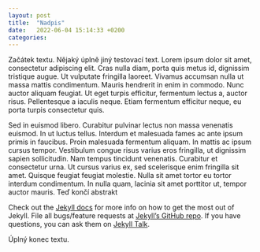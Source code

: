```yaml
---
layout: post
title:  "Nadpis"
date:   2022-06-04 15:14:33 +0200
categories:
---
```

Začátek textu. Nějaký úplně jiný testovací text.  Lorem ipsum dolor sit amet, consectetur adipiscing elit. Cras nulla diam, porta quis metus id, dignissim tristique augue. Ut vulputate fringilla laoreet. Vivamus accumsan nulla ut massa mattis condimentum. Mauris hendrerit in enim in commodo. Nunc auctor aliquam feugiat. Ut eget turpis efficitur, fermentum lectus a, auctor risus. Pellentesque a iaculis neque. Etiam fermentum efficitur neque, eu porta turpis consectetur quis.

Sed in euismod libero. Curabitur pulvinar lectus non massa venenatis euismod. In ut luctus tellus. Interdum et malesuada fames ac ante ipsum primis in faucibus. Proin malesuada fermentum aliquam. In mattis ac ipsum cursus tempor. Vestibulum congue risus varius eros fringilla, ut dignissim sapien sollicitudin. Nam tempus tincidunt venenatis. Curabitur et consectetur urna. Ut cursus varius ex, sed scelerisque enim fringilla sit amet. Quisque feugiat feugiat molestie. Nulla sit amet tortor eu tortor interdum condimentum. In nulla quam, lacinia sit amet porttitor ut, tempor auctor mauris. Teď končí abstrakt
<!--more-->
Check out the [Jekyll docs][jekyll-docs] for more info on how to get the most out of Jekyll. File all bugs/feature requests at [Jekyll’s GitHub repo][jekyll-gh]. If you have questions, you can ask them on [Jekyll Talk][jekyll-talk].

[jekyll-docs]: https://jekyllrb.com/docs/home
[jekyll-gh]:   https://github.com/jekyll/jekyll
[jekyll-talk]: https://talk.jekyllrb.com/

Úplný konec textu.